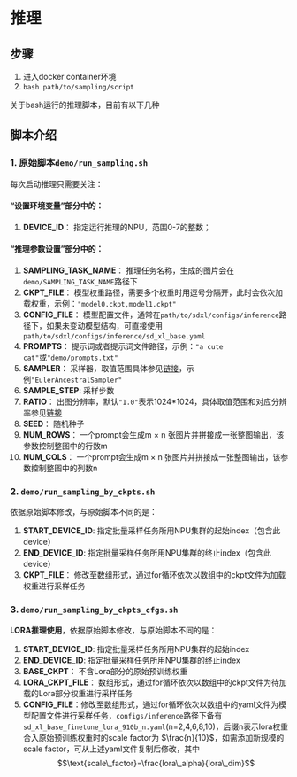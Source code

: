 # 推理

## 步骤

1. 进入docker container环境
2. `bash path/to/sampling/script` 

关于bash运行的推理脚本，目前有以下几种

## 脚本介绍
### 1. 原始脚本`demo/run_sampling.sh`

每次启动推理只需要关注：

#### “设置环境变量”部分中的：
1.  **DEVICE_ID**： 指定运行推理的NPU，范围0-7的整数；

#### “推理参数设置”部分中的：
1. **SAMPLING_TASK_NAME**：
推理任务名称，生成的图片会在`demo/SAMPLING_TASK_NAME`路径下
2. **CKPT_FILE**： 模型权重路径，需要多个权重时用逗号分隔开，此时会依次加载权重，示例：`"model0.ckpt,model1.ckpt"`
3. **CONFIG_FILE**： 模型配置文件，通常在`path/to/sdxl/configs/inference`路径下，如果未变动模型结构，可直接使用`path/to/sdxl/configs/inference/sd_xl_base.yaml`
4. **PROMPTS**： 提示词或者提示词文件路径，示例：`"a cute cat"`或`"demo/prompts.txt"`
5. **SAMPLER**： 采样器，取值范围具体参见[链接](https://github.com/mindspore-lab/mindone/blob/master/examples/stable_diffusion_xl/gm/helpers.py#L687)，示例`"EulerAncestralSampler"`
6. **SAMPLE_STEP**: 采样步数
7. **RATIO**： 出图分辨率，默认`"1.0"`表示1024*1024，具体取值范围和对应分辨率参见[链接](https://github.com/townwish4git/mindone/blob/customized/examples/stable_diffusion_xl/gm/helpers.py#L43)
7. **SEED**： 随机种子
8. **NUM_ROWS**：  一个prompt会生成m $\times$ n 张图片并拼接成一张整图输出，该参数控制整图中的行数m
9. **NUM_COLS**：  一个prompt会生成m $\times$ n 张图片并拼接成一张整图输出，该参数控制整图中的列数n


### 2. `demo/run_sampling_by_ckpts.sh`

依据原始脚本修改，与原始脚本不同的是：
1. **START_DEVICE_ID**: 指定批量采样任务所用NPU集群的起始index（包含此device）
2. **END_DEVICE_ID**: 指定批量采样任务所用NPU集群的终止index（包含此device）
3. **CKPT_FILE**： 修改至数组形式，通过for循环依次以数组中的ckpt文件为加载权重进行采样任务


### 3. `demo/run_sampling_by_ckpts_cfgs.sh`

**LORA推理使用**，依据原始脚本修改，与原始脚本不同的是：

1. **START_DEVICE_ID**: 指定批量采样任务所用NPU集群的起始index
2. **END_DEVICE_ID**: 指定批量采样任务所用NPU集群的终止index
3. **BASE_CKPT**： 不含Lora部分的原始预训练权重
4. **LORA_CKPT_FILE**： 数组形式，通过for循环依次以数组中的ckpt文件为待加载的Lora部分权重进行采样任务
5. **CONFIG_FILE**：修改至数组形式，通过for循环依次以数组中的yaml文件为模型配置文件进行采样任务，`configs/inference`路径下备有`sd_xl_base_finetune_lora_910b_n.yaml`(n=2,4,6,8,10)，后缀n表示lora权重合入原始预训练权重时的scale factor为 $\frac{n}{10}$，如需添加新规模的scale factor，可从上述yaml文件复制后修改，其中 $$\text{scale\_factor}=\frac{lora\_alpha}{lora\_dim}$$